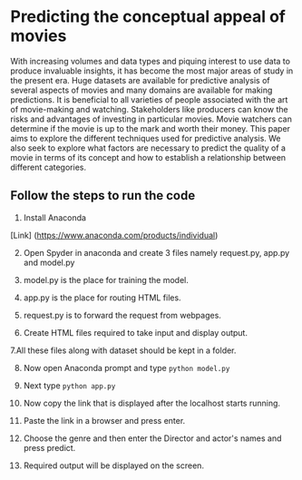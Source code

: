 # Predicting the conceptual appeal of movies

With increasing volumes and data types and piquing interest to use data to produce invaluable insights, it has become the most major areas of study in the present era. Huge datasets are available for predictive analysis of several aspects of movies and many domains are available for making predictions. It is beneficial to all varieties of people associated with the art of movie-making and watching. Stakeholders like producers can know the risks and advantages of investing in particular movies. Movie watchers can determine if the movie is up to the mark and worth their money. This paper aims to explore the different techniques used for predictive analysis. We also seek to explore what factors are necessary to predict the quality of a movie in terms of its concept and how to establish a relationship between different categories.

## Follow the steps to run the code

1. Install Anaconda 

[Link] (https://www.anaconda.com/products/individual)

2. Open Spyder in anaconda and create 3 files namely request.py, app.py and model.py

3. model.py is the place for training the model.

4. app.py is the place for routing HTML files.

5. request.py is to forward the request from webpages.

6. Create HTML files required to take input and display output.

7.All these files along with dataset should be kept in a folder.

8. Now open Anaconda prompt and type 
    `python model.py`

9. Next type
`python app.py` 

10. Now copy the link that is displayed after the localhost starts running.

11. Paste the link in a browser and press enter.

12. Choose the genre and then enter the Director and actor's names and press predict.

13. Required output will be displayed on the screen.
 
